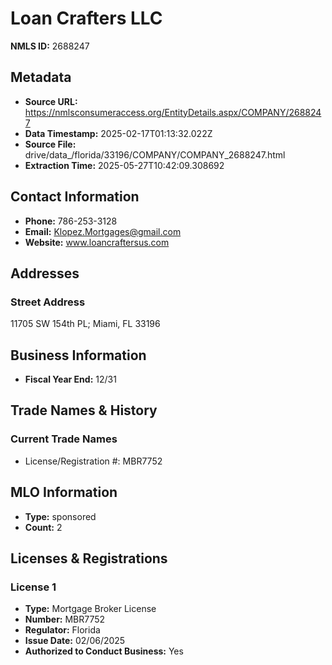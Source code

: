 # Loan Crafters LLC

**NMLS ID:** 2688247

## Metadata
- **Source URL:** https://nmlsconsumeraccess.org/EntityDetails.aspx/COMPANY/2688247
- **Data Timestamp:** 2025-02-17T01:13:32.022Z
- **Source File:** drive/data_/florida/33196/COMPANY/COMPANY_2688247.html
- **Extraction Time:** 2025-05-27T10:42:09.308692

## Contact Information
- **Phone:** 786-253-3128
- **Email:** Klopez.Mortgages@gmail.com
- **Website:** www.loancraftersus.com

## Addresses
### Street Address
11705 SW 154th PL; Miami, FL 33196

## Business Information
- **Fiscal Year End:** 12/31

## Trade Names & History
### Current Trade Names
- License/Registration #: MBR7752

## MLO Information
- **Type:** sponsored
- **Count:** 2

## Licenses & Registrations

### License 1
- **Type:** Mortgage Broker License
- **Number:** MBR7752
- **Regulator:** Florida
- **Issue Date:** 02/06/2025
- **Authorized to Conduct Business:** Yes
